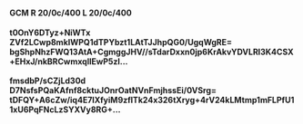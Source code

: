 #### GCM R 20/0c/400 L 20/0c/400 
**t0OnY6DTyz+NiWTx**<br/>**ZVf2LCwp8mkIWPQ1dTPYbzt1LAtTJJhpQG0/UgqWgRE=**<br/>**bgShpNhzFWQ13AtA+CgmggJHV//sTdarDxxn0jp6KrAkvYDVLRI3K4CSX+EHxJ/nkBRCwmxqllEwP5zl...**<br/><br/> 
**fmsdbP/sCZjLd30d**<br/>**D7NsfsPQaKAfnf8cktuJOnrOatNVnFmjhssEi/0VSrg=**<br/>**tDFQY+A6cZw/iq4E7IXfyiM9zflTk24x326tXryg+4rV24kLMtmp1mFLPfU11xU6PqFNcLzSYXVy8RG+...**